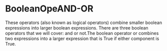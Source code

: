 # BooleanOpeAND-OR
These operators (also known as logical operators) combine smaller boolean expressions into larger boolean expressions.  There are three boolean operators that we will cover:  and or not.The boolean operator or combines two expressions into a larger expression that is True if either component is True.
